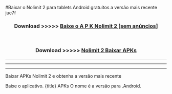 #Baixar o Nolimit 2   para tablets Android gratuitos a versão mais recente jue7f


<div align="center">
<h3>Download >>>>> <a href="https://pt-web.web.app/?pt= Nolimit 2 ">Baixe o A P K Nolimit 2  [sem anúncios]</a></h3><br>

<h3>Download >>>>> <a href="https://pt-web.web.app/?pt= Nolimit 2 ">Nolimit 2  Baixar APKs</a></h3>
</div>

----------------------------------------------------------

----------------------------------------------------------

----------------------------------------------------------

Baixar APKs Nolimit 2  e obtenha a versão mais recente

Baixe o aplicativo. {title} APKs O nome é a versão para .Android.



